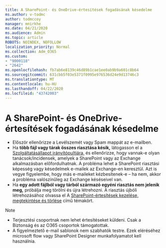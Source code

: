 ```yaml
---
title: A SharePoint- és OneDrive-értesítések fogadásának késedelme
ms.author: v-todmc
author: todmccoy
manager: mnirkhe
ms.date: 04/21/2020
ms.audience: Admin
ms.topic: article
ROBOTS: NOINDEX, NOFOLLOW
localization_priority: Normal
ms.collection: Adm_O365
ms.custom:
- "9000118"
- "2642"
ms.openlocfilehash: fb7ab6e8139c46d89b1cae1ee0ab9b9a601c8b64
ms.sourcegitcommit: 631cbb5f03e5371f0995e976536d24e9d13746c3
ms.translationtype: MT
ms.contentlocale: hu-HU
ms.lasthandoff: 04/22/2020
ms.locfileid: "43742003"
---
```

# <a name="delays-in-receiving-sharepoint-and-onedrive-alerts"></a>A SharePoint- és OneDrive-értesítések fogadásának késedelme

- Először ellenőrizze a Levélszemét vagy Spam mappát az e-mailben.
- Ha **több fájl vagy tárak összes riasztása késik,** látogasson el a [Szolgáltatásállapot irányítópultjára,](https://portal.office.com/adminportal/home?ref=/servicehealth) és ellenőrizze, hogy vannak-e olyan tanácsok/incidensek, amelyek a SharePoint vagy az Exchange alkalmazásban előfordulhatnak. A probléma lehet a SharePoint riasztási képesség vagy késedelmek e-mailek az Exchange-en keresztül. Azt is vegye figyelembe, hogy más e-maileket kézbesítenek-e – ha nem, akkor a probléma valószínűleg az Exchange késéseivel van.
- Ha **egy adott fájlból vagy tárból származó egyéni riasztás nem jelenik meg,** próbálja meg törölni és újra létrehozni. A riasztás újbóli létrehozásához olvassa el A [SharePoint-értesítések kezelése, megtekintése és törlése](https://support.microsoft.com/office/manage-view-or-delete-sharepoint-alerts-99dfb19c-9a90-4a8c-aba1-aa8c8afb0de2) című témakört.

> [!NOTE]
> - Terjesztési csoportnak nem lehet értesítéseket küldeni. Csak a Biztonság és az O365 csoportok támogatottak.
> - A figyelmeztető e-mail sablonok nem szabhatók testre. Ezek eléréséhez microsoft flow vagy SharePoint Designer munkafolyamatot kell használnia.
